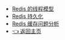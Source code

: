 - [Redis 的线程模型](Redis/Redis的线程模型.md)
- [Redis 持久化](Redis/Redis持久化.md)
- [Redis 缓存问题分析](Redis/Redis缓存问题分析.md)
- [👈 返回主页](README)
